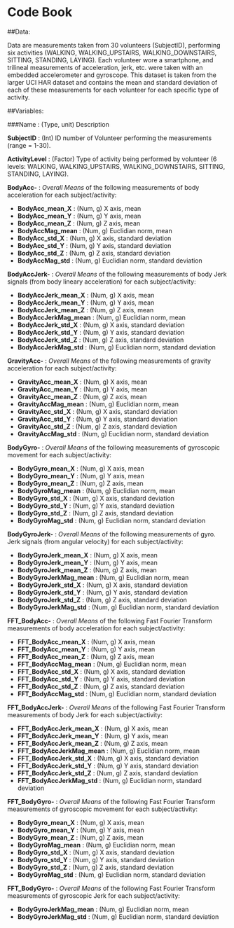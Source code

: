 # Code Book

##Data:

Data are measurements taken from 30 volunteers (SubjectID), performing six activities (WALKING, WALKING_UPSTAIRS, WALKING_DOWNSTAIRS, SITTING, STANDING, LAYING).  Each volunteer wore a smartphone, and trilineal measurements of acceleration, jerk, etc. were taken with an embedded accelerometer and gyroscope.  This dataset is taken from the larger UCI HAR dataset and contains the mean and standard deviation of each of these measurements for each volunteer for each specific type of activity.

##Variables:

###Name : (Type, unit) Description

**SubjectID** : (Int) ID number of Volunteer performing the measurements (range = 1-30).

**ActivityLevel** : (Factor) Type of activity being performed by volunteer (6 levels: WALKING, WALKING_UPSTAIRS, WALKING_DOWNSTAIRS, SITTING, STANDING, LAYING).

**BodyAcc-** : *Overall Means* of the following measurements of body acceleration for each subject/activity:
* **BodyAcc_mean_X** : (Num, g) X axis, mean
* **BodyAcc_mean_Y** : (Num, g) Y axis, mean
* **BodyAcc_mean_Z** : (Num, g) Z axis, mean	
* **BodyAccMag_mean** : (Num, g) Euclidian norm, mean
* **BodyAcc_std_X** : (Num, g) X axis, standard deviation
* **BodyAcc_std_Y** : (Num, g) Y axis, standard deviation
* **BodyAcc_std_Z** : (Num, g) Z axis, standard deviation
* **BodyAccMag_std** : (Num, g) Euclidian norm, standard deviation

**BodyAccJerk-** : *Overall Means* of the following measurements of body Jerk signals (from body lineary acceleration) for each subject/activity:
* **BodyAccJerk_mean_X** : (Num, g) X axis, mean
* **BodyAccJerk_mean_Y** : (Num, g) Y axis, mean
* **BodyAccJerk_mean_Z** : (Num, g) Z axis, mean	
* **BodyAccJerkMag_mean** : (Num, g) Euclidian norm, mean
* **BodyAccJerk_std_X** : (Num, g) X axis, standard deviation
* **BodyAccJerk_std_Y** : (Num, g) Y axis, standard deviation
* **BodyAccJerk_std_Z** : (Num, g) Z axis, standard deviation
* **BodyAccJerkMag_std** : (Num, g) Euclidian norm, standard deviation

**GravityAcc-** : *Overall Means* of the following measurements of gravity acceleration for each subject/activity:
* **GravityAcc_mean_X** : (Num, g) X axis, mean
* **GravityAcc_mean_Y** : (Num, g) Y axis, mean
* **GravityAcc_mean_Z** : (Num, g) Z axis, mean	
* **GravityAccMag_mean** : (Num, g) Euclidian norm, mean
* **GravityAcc_std_X** : (Num, g) X axis, standard deviation
* **GravityAcc_std_Y** : (Num, g) Y axis, standard deviation
* **GravityAcc_std_Z** : (Num, g) Z axis, standard deviation
* **GravityAccMag_std** : (Num, g) Euclidian norm, standard deviation

**BodyGyro-** : *Overall Means* of the following measurements of gyroscopic movement for each subject/activity:
* **BodyGyro_mean_X** : (Num, g) X axis, mean
* **BodyGyro_mean_Y** : (Num, g) Y axis, mean
* **BodyGyro_mean_Z** : (Num, g) Z axis, mean	
* **BodyGyroMag_mean** : (Num, g) Euclidian norm, mean
* **BodyGyro_std_X** : (Num, g) X axis, standard deviation
* **BodyGyro_std_Y** : (Num, g) Y axis, standard deviation
* **BodyGyro_std_Z** : (Num, g) Z axis, standard deviation
* **BodyGyroMag_std** : (Num, g) Euclidian norm, standard deviation

**BodyGyroJerk-** : *Overall Means* of the following measurements of gyro. Jerk signals (from angular velocity) for each subject/activity:
* **BodyGyroJerk_mean_X** : (Num, g) X axis, mean
* **BodyGyroJerk_mean_Y** : (Num, g) Y axis, mean
* **BodyGyroJerk_mean_Z** : (Num, g) Z axis, mean	
* **BodyGyroJerkMag_mean** : (Num, g) Euclidian norm, mean
* **BodyGyroJerk_std_X** : (Num, g) X axis, standard deviation
* **BodyGyroJerk_std_Y** : (Num, g) Y axis, standard deviation
* **BodyGyroJerk_std_Z** : (Num, g) Z axis, standard deviation
* **BodyGyroJerkMag_std** : (Num, g) Euclidian norm, standard deviation

**FFT_BodyAcc-** : *Overall Means* of the following Fast Fourier Transform measurements of body acceleration for each subject/activity:
* **FFT_BodyAcc_mean_X** : (Num, g) X axis, mean
* **FFT_BodyAcc_mean_Y** : (Num, g) Y axis, mean
* **FFT_BodyAcc_mean_Z** : (Num, g) Z axis, mean	
* **FFT_BodyAccMag_mean** : (Num, g) Euclidian norm, mean
* **FFT_BodyAcc_std_X** : (Num, g) X axis, standard deviation
* **FFT_BodyAcc_std_Y** : (Num, g) Y axis, standard deviation
* **FFT_BodyAcc_std_Z** : (Num, g) Z axis, standard deviation
* **FFT_BodyAccMag_std** : (Num, g) Euclidian norm, standard deviation

**FFT_BodyAccJerk-** : *Overall Means* of the following Fast Fourier Transform measurements of body Jerk for each subject/activity:
* **FFT_BodyAccJerk_mean_X** : (Num, g) X axis, mean
* **FFT_BodyAccJerk_mean_Y** : (Num, g) Y axis, mean
* **FFT_BodyAccJerk_mean_Z** : (Num, g) Z axis, mean	
* **FFT_BodyAccJerkMag_mean** : (Num, g) Euclidian norm, mean
* **FFT_BodyAccJerk_std_X** : (Num, g) X axis, standard deviation
* **FFT_BodyAccJerk_std_Y** : (Num, g) Y axis, standard deviation
* **FFT_BodyAccJerk_std_Z** : (Num, g) Z axis, standard deviation
* **FFT_BodyAccJerkMag_std** : (Num, g) Euclidian norm, standard deviation

**FFT_BodyGyro-** : *Overall Means* of the following Fast Fourier Transform measurements of gyroscopic movement for each subject/activity:
* **BodyGyro_mean_X** : (Num, g) X axis, mean
* **BodyGyro_mean_Y** : (Num, g) Y axis, mean
* **BodyGyro_mean_Z** : (Num, g) Z axis, mean	
* **BodyGyroMag_mean** : (Num, g) Euclidian norm, mean
* **BodyGyro_std_X** : (Num, g) X axis, standard deviation
* **BodyGyro_std_Y** : (Num, g) Y axis, standard deviation
* **BodyGyro_std_Z** : (Num, g) Z axis, standard deviation
* **BodyGyroMag_std** : (Num, g) Euclidian norm, standard deviation

**FFT_BodyGyro-** : *Overall Means* of the following Fast Fourier Transform measurements of gyroscopic Jerk for each subject/activity:
* **BodyGyroJerkMag_mean** : (Num, g) Euclidian norm, mean
* **BodyGyroJerkMag_std** : (Num, g) Euclidian norm, standard deviation
